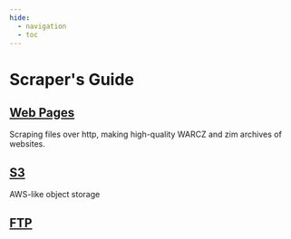 ```yaml
---
hide:
  - navigation
  - toc
---
```


# Scraper's Guide

## [Web Pages](./webpages.md)

Scraping files over http, making high-quality WARCZ and zim archives of websites.

## [S3](./s3.md)

AWS-like object storage

## [FTP](./ftp.md)


